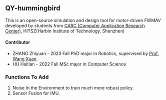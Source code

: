 ## QY-hummingbird

This is an open-source simulation and design tool for motor-driven FWMAV developed by students
from [CARC (Computer Application Research Center)](http://carc.hitsz.edu.cn/), HITSZ(Harbin Institute of Technology,
Shenzhen)

#### Contributor

- ZHANG Zhiyuan - 2023 Fall PhD major in Robotics, supervised
  by [Prof. Wang Xuan](https://faculty.hitsz.edu.cn/wangxuan).
- HU Haitian - 2022 Fall MSc major in Computer Science

### Functions To Add

1. Noise In the Environment to train much more robust policy.
2. Sensor Fusion for IMU.



